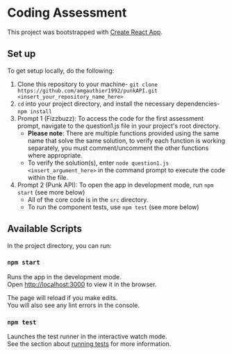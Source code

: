 # Coding Assessment

This project was bootstrapped with [Create React App](https://github.com/facebook/create-react-app).

## Set up

To get setup locally, do the following:

1. Clone this repository to your machine- `git clone https://github.com/amgauthier1992/punkAPI.git <insert_your_repository_name_here>`
2. `cd` into your project directory, and install the necessary dependencies- `npm install`
3. Prompt 1 (Fizzbuzz): To access the code for the first assessment prompt, navigate to the question1.js file in your project's root directory.
    - **Please note**: There are multiple functions provided using the same name that solve the same solution, to verify each function is working separately, you must comment/uncomment the other functions where appropriate.
    - To verify the solution(s), enter `node question1.js <insert_argument_here>` in the command prompt to execute the code within the file.
4. Prompt 2 (Punk API): To open the app in development mode, run `npm start` (see more below)
    - All of the core code is in the `src` directory.
    - To run the component tests, use `npm test` (see more below)

## Available Scripts

In the project directory, you can run:

### `npm start`

Runs the app in the development mode.\
Open [http://localhost:3000](http://localhost:3000) to view it in the browser.

The page will reload if you make edits.\
You will also see any lint errors in the console.

### `npm test`

Launches the test runner in the interactive watch mode.\
See the section about [running tests](https://facebook.github.io/create-react-app/docs/running-tests) for more information.
